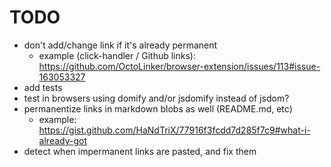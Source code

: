 TODO
====

* don't add/change link if it's already permanent
  * example (click-handler / Github links): https://github.com/OctoLinker/browser-extension/issues/113#issue-163053327
* add tests
* test in browsers using domify and/or jsdomify instead of jsdom?
* permanentize links in markdown blobs as well (README.md, etc)
  * example: https://gist.github.com/HaNdTriX/77916f3fcdd7d285f7c9#what-i-already-got
* detect when impermanent links are pasted, and fix them
